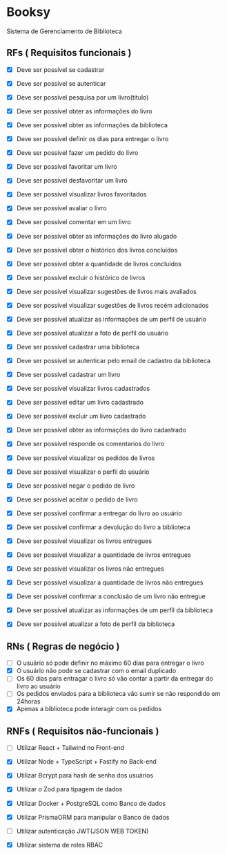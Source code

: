 # Booksy 

Sistema de Gerenciamento de Biblioteca

## RFs ( Requisitos funcionais )

- [x] Deve ser possível se cadastrar
- [x] Deve ser possível se autenticar
- [x] Deve ser possível pesquisa por um livro(titulo)
- [x] Deve ser possível obter as informações do livro
- [x] Deve ser possível obter as informações da biblioteca
- [x] Deve ser possível definir os dias para entregar o livro
- [x] Deve ser possível fazer um pedido do livro
- [x] Deve ser possível favoritar um livro
- [x] Deve ser possível desfavoritar um livro
- [x] Deve ser possível visualizar livros favoritados
- [x] Deve ser possível avaliar o livro
- [x] Deve ser possível comentar em um livro
- [x] Deve ser possível obter as informações do livro alugado
- [x] Deve ser possível obter o histórico dos livros concluídos
- [x] Deve ser possível obter a quantidade de livros concluídos
- [x] Deve ser possível excluir o histórico de livros
- [x] Deve ser possível visualizar sugestões de livros mais avaliados
- [x] Deve ser possível visualizar sugestões de livros recém adicionados
- [x] Deve ser possível atualizar as informações de um perfil de usuário
- [x] Deve ser possível atualizar a foto de perfil do usuário
- [x] Deve ser possível cadastrar uma biblioteca
- [x] Deve ser possível se autenticar pelo email de cadastro da biblioteca
- [x] Deve ser possível cadastrar um livro
- [x] Deve ser possível visualizar livros cadastrados
- [x] Deve ser possível editar um livro cadastrado
- [x] Deve ser possível excluir um livro cadastrado 
- [x] Deve ser possível obter as informações do livro cadastrado
- [x] Deve ser possível responde os comentarios do livro
- [x] Deve ser possível visualizar os pedidos de livros
- [x] Deve ser possivel visualizar o perfil do usuário
- [x] Deve ser possivel negar o pedido de livro 
- [x] Deve ser possivel aceitar o pedido de livro 
- [x] Deve ser possível confirmar a entregar do livro ao usuário
- [x] Deve ser possível confirmar a devolução do livro a biblioteca
- [x] Deve ser possível visualizar os livros entregues
- [x] Deve ser possível visualizar a quantidade de livros entregues
- [x] Deve ser possível visualizar os livros não entregues
- [x] Deve ser possível visualizar a quantidade de livros não entregues
- [x] Deve ser possível confirmar a conclusão de um livro não entregue
- [x] Deve ser possível atualizar as informações de um perfil da biblioteca
- [x] Deve ser possível atualizar a foto de perfil da biblioteca


## RNs ( Regras de negócio )

- [ ] O usuário só pode definir no máximo 60 dias para entregar o livro
- [x] O usuário não pode se cadastrar com o email duplicado
- [ ] Os 60 dias para entragar o livro só vão contar a partir da entregar do livro ao usuário
- [ ] Os pedidos enviados para a biblioteca vão sumir se não respondido em 24horas
- [x] Apenas a biblioteca pode interagir com os pedidos

## RNFs ( Requisitos não-funcionais )

- [ ] Utilizar React + Tailwind no Front-end
- [x] Utilizar Node + TypeScript + Fastify no Back-end
- [x] Utilizar Bcrypt para hash de senha dos usuários
- [x] Utilizar o Zod para tipagem de dados
- [x] Utilizar Docker + PostgreSQL como Banco de dados
- [x] Utilizar PrismaORM para manipular o Banco de dados
- [ ] Utilizar autenticação JWT(JSON WEB TOKEN)
- [x] Utilizar sistema de roles RBAC

